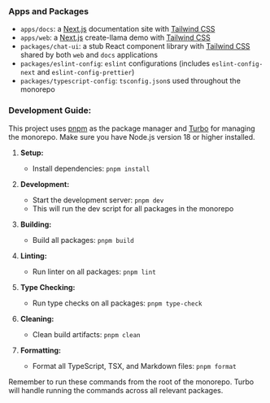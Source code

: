 ### Apps and Packages

- `apps/docs`: a [Next.js](https://nextjs.org/) documentation site with [Tailwind CSS](https://tailwindcss.com/)
- `apps/web`: a [Next.js](https://nextjs.org/) create-llama demo with [Tailwind CSS](https://tailwindcss.com/)
- `packages/chat-ui`: a stub React component library with [Tailwind CSS](https://tailwindcss.com/) shared by both `web` and `docs` applications
- `packages/eslint-config`: `eslint` configurations (includes `eslint-config-next` and `eslint-config-prettier`)
- `packages/typescript-config`: `tsconfig.json`s used throughout the monorepo

### Development Guide:

This project uses [pnpm](https://pnpm.io/) as the package manager and [Turbo](https://turbo.build/) for managing the monorepo. Make sure you have Node.js version 18 or higher installed.

1. **Setup:**

   - Install dependencies: `pnpm install`

2. **Development:**

   - Start the development server: `pnpm dev`
   - This will run the dev script for all packages in the monorepo

3. **Building:**

   - Build all packages: `pnpm build`

4. **Linting:**

   - Run linter on all packages: `pnpm lint`

5. **Type Checking:**

   - Run type checks on all packages: `pnpm type-check`

6. **Cleaning:**

   - Clean build artifacts: `pnpm clean`

7. **Formatting:**
   - Format all TypeScript, TSX, and Markdown files: `pnpm format`

Remember to run these commands from the root of the monorepo. Turbo will handle running the commands across all relevant packages.
